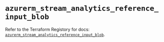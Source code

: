 # `azurerm_stream_analytics_reference_input_blob`

Refer to the Terraform Registory for docs: [`azurerm_stream_analytics_reference_input_blob`](https://www.terraform.io/docs/providers/azurerm/r/stream_analytics_reference_input_blob).
